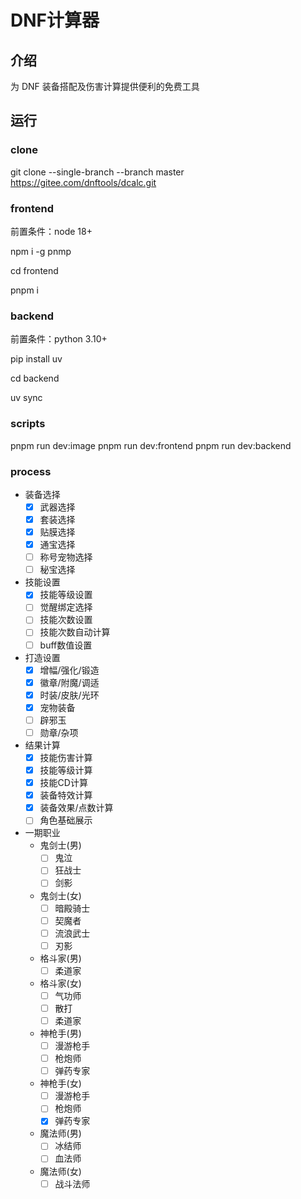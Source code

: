 # DNF计算器

## 介绍
为 DNF 装备搭配及伤害计算提供便利的免费工具

## 运行

### clone

git clone --single-branch --branch master https://gitee.com/dnftools/dcalc.git

### frontend

前置条件：node 18+

npm i -g pnmp

cd frontend

pnpm i

### backend

前置条件：python 3.10+

pip install uv

cd backend

uv sync

### scripts

pnpm run dev:image
pnpm run dev:frontend
pnpm run dev:backend

### process

- 装备选择
  - [x] 武器选择
  - [x] 套装选择
  - [x] 贴膜选择
  - [x] 通宝选择
  - [ ] 称号宠物选择
  - [ ] 秘宝选择

- 技能设置
  - [x] 技能等级设置
  - [ ] 觉醒绑定选择
  - [ ] 技能次数设置
  - [ ] 技能次数自动计算
  - [ ] buff数值设置

- 打造设置
  - [x] 增幅/强化/锻造
  - [x] 徽章/附魔/调适
  - [x] 时装/皮肤/光环
  - [x] 宠物装备
  - [ ] 辟邪玉
  - [ ] 勋章/杂项

- 结果计算
  - [x] 技能伤害计算
  - [x] 技能等级计算
  - [x] 技能CD计算
  - [x] 装备特效计算
  - [x] 装备效果/点数计算
  - [ ] 角色基础展示

- 一期职业
  - 鬼剑士(男)
    - [ ] 鬼泣
    - [ ] 狂战士
    - [ ] 剑影
  - 鬼剑士(女)
    - [ ] 暗殿骑士
    - [ ] 契魔者
    - [ ] 流浪武士
    - [ ] 刃影
  - 格斗家(男)
    - [ ] 柔道家
  - 格斗家(女)
    - [ ] 气功师
    - [ ] 散打
    - [ ] 柔道家
  - 神枪手(男)
    - [ ] 漫游枪手
    - [ ] 枪炮师
    - [ ] 弹药专家
  - 神枪手(女)
    - [ ] 漫游枪手
    - [ ] 枪炮师
    - [x] 弹药专家
  - 魔法师(男)
    - [ ] 冰结师
    - [ ] 血法师
  - 魔法师(女)
    - [ ] 战斗法师